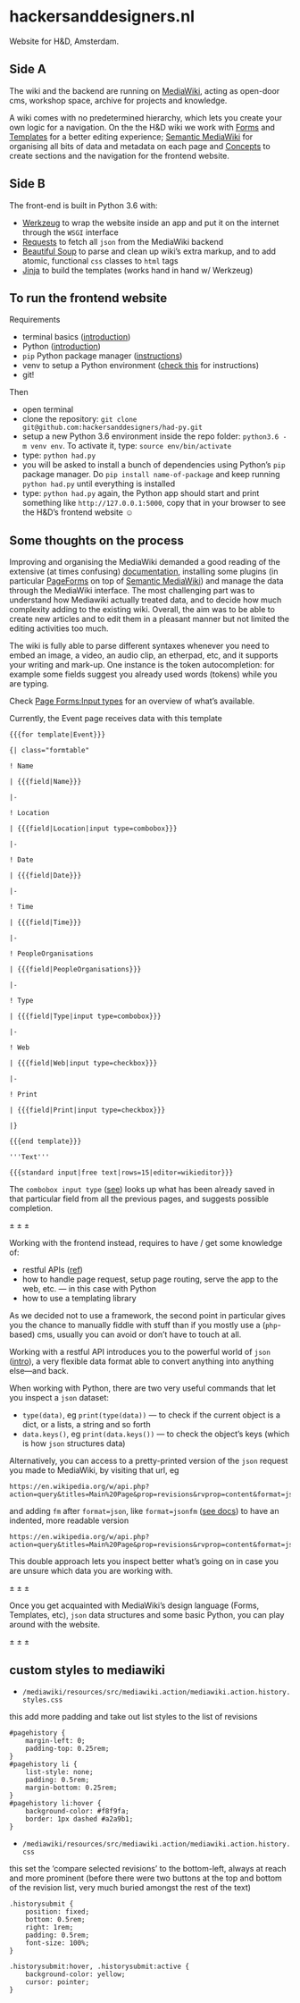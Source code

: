 # hackersanddesigners.nl

Website for H&D, Amsterdam.

## Side A

The wiki and the backend are running on [MediaWiki](https://www.mediawiki.org/wiki/MediaWiki), acting as open-door cms, workshop space, archive for projects and knowledge.

A wiki comes with no predetermined hierarchy, which lets you create your own logic for a navigation. On the the H&D wiki we work with [Forms](https://www.mediawiki.org/wiki/Extension:Page_Forms) and [Templates](https://www.mediawiki.org/wiki/Help:Templates) for a better editing experience; [Semantic MediaWiki](https://www.semantic-mediawiki.org/wiki/Semantic_MediaWiki) for organising all bits of data and metadata on each page and [Concepts](https://www.semantic-mediawiki.org/wiki/Help:Concepts) to create sections and the navigation for the frontend website.

## Side B

The front-end is built in Python 3.6 with:

- [Werkzeug](https://github.com/pallets/werkzeug) to wrap the website inside an app and put it on the internet through the `WSGI` interface
- [Requests](https://github.com/kennethreitz/requests) to fetch all `json` from the MediaWiki backend
- [Beautiful Soup](https://www.crummy.com/software/BeautifulSoup/) to parse and clean up wiki’s extra markup, and to add atomic, functional `css` classes to `html` tags
- [Jinja](https://github.com/pallets/jinja) to build the templates (works hand in hand w/ Werkzeug)

## To run the frontend website

Requirements

- terminal basics ([introduction](https://hackersanddesigners.nl/s/Projects/p/Terminal_introduction_workshop))
- Python ([introduction](https://hackersanddesigners.nl/s/Projects/p/Python_Introduction_Workshop))
- `pip` Python package manager ([instructions](https://en.wikipedia.org/wiki/Pip_(package_manager)))
- venv to setup a Python environment ([check this](http://www.marinamele.com/2014/07/install-python3-on-mac-os-x-and-use-virtualenv-and-virtualenvwrapper.html) for instructions)
- git!

Then

- open terminal
- clone the repository: `git clone git@github.com:hackersanddesigners/had-py.git`
- setup a new Python 3.6 environment inside the repo folder: `python3.6 -m venv env`. To activate it, type: `source env/bin/activate`
- type: `python had.py`
- you will be asked to install a bunch of dependencies using Python’s `pip` package manager. Do `pip install name-of-package` and keep running `python had.py` until everything is installed
- type: `python had.py` again, the Python app should start and print something like `http://127.0.0.1:5000`, copy that in your browser to see the H&D’s frontend website ☺︎

## Some thoughts on the process

Improving and organising the MediaWiki demanded a good reading of the extensive (at times confusing) [documentation](https://www.mediawiki.org/wiki/Manual:Contents), installing some plugins (in particular [PageForms](https://www.mediawiki.org/wiki/Extension:Page_Forms) on top of [Semantic MediaWiki](https://www.mediawiki.org/wiki/Extension:Semantic_MediaWiki)) and manage the data through the MediaWiki interface. The most challenging part was to understand how Mediawiki actually treated data, and to decide how much complexity adding to the existing wiki. Overall, the aim was to be able to create new articles and to edit them in a pleasant manner but not limited the editing activities too much.

The wiki is fully able to parse different syntaxes whenever you need to embed an image, a video, an audio clip, an etherpad, etc, and it supports your writing and mark-up. One instance is the token autocompletion: for example some fields suggest you already used words (tokens) while you are typing.

Check [Page Forms:Input types](https://www.mediawiki.org/wiki/Extension:Page_Forms/Input_types) for an overview of what’s available.

Currently, the Event page receives data with this template

```
{{{for template|Event}}}

{| class="formtable"

! Name

| {{{field|Name}}}

|-

! Location

| {{{field|Location|input type=combobox}}}

|-

! Date

| {{{field|Date}}}

|-

! Time

| {{{field|Time}}}

|-

! PeopleOrganisations

| {{{field|PeopleOrganisations}}}

|-

! Type

| {{{field|Type|input type=combobox}}}

|-

! Web

| {{{field|Web|input type=checkbox}}}

|-

! Print

| {{{field|Print|input type=checkbox}}}

|}

{{{end template}}}

'''Text'''

{{{standard input|free text|rows=15|editor=wikieditor}}}
```

The `combobox input type` ([see](https://www.mediawiki.org/wiki/Extension:Page_Forms/Input_types#combobox)) looks up what has been already saved in that particular field from all the previous pages, and suggests possible completion.

± ± ±

Working with the frontend instead, requires to have / get some knowledge of:

- restful APIs ([ref](http://www.vinaysahni.com/best-practices-for-a-pragmatic-restful-api))
- how to handle page request, setup page routing, serve the app to the web, etc. — in this case with Python
- how to use a templating library

As we decided not to use a framework, the second point in particular gives you the chance to manually fiddle with stuff than if you mostly use a (`php`-based) cms, usually you can avoid or don’t have to touch at all.

Working with a restful API introduces you to the powerful world of `json` ([intro](https://en.wikipedia.org/wiki/JSON)), a very flexible data format able to convert anything into anything else—and back.

When working with Python, there are two very useful commands that let you inspect a `json` dataset:

- `type(data)`, eg `print(type(data))` — to check if the current object is a dict, or a lists, a string and so forth
- `data.keys()`, eg `print(data.keys())` — to check the object’s keys (which is how `json` structures data)

Alternatively, you can access to a pretty-printed version of the `json` request you made to MediaWiki, by visiting that url, eg

```
https://en.wikipedia.org/w/api.php?action=query&titles=Main%20Page&prop=revisions&rvprop=content&format=json
```

and adding `fm` after `format=json`, like `format=jsonfm` ([see docs](https://www.mediawiki.org/wiki/API:Main_page#The_format)) to have an indented, more readable version

```
https://en.wikipedia.org/w/api.php?action=query&titles=Main%20Page&prop=revisions&rvprop=content&format=jsonfm
```

This double approach lets you inspect better what’s going on in case you are unsure which data you are working with.

± ± ±

Once you get acquainted with MediaWiki’s design language (Forms, Templates, etc), `json` data structures and some basic Python, you can play around with the website.

± ± ±

## custom styles to mediawiki

- `/mediawiki/resources/src/mediawiki.action/mediawiki.action.history.styles.css`

this add more padding and take out list styles to the list of revisions

```
#pagehistory {
    margin-left: 0;
    padding-top: 0.25rem;
}
#pagehistory li {
	list-style: none;
	padding: 0.5rem;
	margin-bottom: 0.25rem;
}
#pagehistory li:hover {
	background-color: #f8f9fa;
	border: 1px dashed #a2a9b1;
}
```

- `/mediawiki/resources/src/mediawiki.action/mediawiki.action.history.css`

this set the ‘compare selected revisions’ to the bottom-left, always at reach and more prominent (before there were two buttons at the top and bottom of the revision list, very much buried amongst the rest of the text)

```
.historysubmit {
    position: fixed;
    bottom: 0.5rem;
    right: 1rem;
    padding: 0.5rem;
    font-size: 100%;
}

.historysubmit:hover, .historysubmit:active {
    background-color: yellow;
    cursor: pointer;
}
```